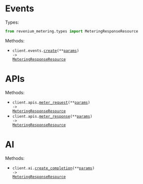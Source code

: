 # Events

Types:

```python
from revenium_metering.types import MeteringResponseResource
```

Methods:

- <code title="post /v2/events">client.events.<a href="./src/revenium_metering/resources/events.py">create</a>(\*\*<a href="src/revenium_metering/types/event_create_params.py">params</a>) -> <a href="./src/revenium_metering/types/metering_response_resource.py">MeteringResponseResource</a></code>

# APIs

Methods:

- <code title="post /v2/apis/requests">client.apis.<a href="./src/revenium_metering/resources/apis.py">meter_request</a>(\*\*<a href="src/revenium_metering/types/api_meter_request_params.py">params</a>) -> <a href="./src/revenium_metering/types/metering_response_resource.py">MeteringResponseResource</a></code>
- <code title="post /v2/apis/responses">client.apis.<a href="./src/revenium_metering/resources/apis.py">meter_response</a>(\*\*<a href="src/revenium_metering/types/api_meter_response_params.py">params</a>) -> <a href="./src/revenium_metering/types/metering_response_resource.py">MeteringResponseResource</a></code>

# AI

Methods:

- <code title="post /v2/ai/completions">client.ai.<a href="./src/revenium_metering/resources/ai.py">create_completion</a>(\*\*<a href="src/revenium_metering/types/ai_create_completion_params.py">params</a>) -> <a href="./src/revenium_metering/types/metering_response_resource.py">MeteringResponseResource</a></code>
